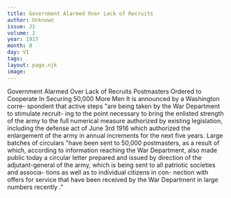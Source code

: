```yaml
---
title: Government Alarmed Over Lack of Recruits
author: Unknown
issue: 21
volume: 2
year: 1917
month: 8
day: VI
tags:
layout: page.njk
image:
---
```

Government Alarmed Over Lack of Recruits   Postmasters Ordered to Cooperate In Securing 50,000 More Men   It is announced by a Washington corre- spondent that active steps "are being taken by the War Department to stimulate recruit- ing to the point necessary to bring the enlisted strength of the army to the full numerical measure authorized by existing legislation, including the defense act of June 3rd 1916 which authorized the enlargement of the army in annual increments for the next five years.   Large batches of circulars "have been sent to 50,000 postmasters, as a result of which, according to information reaching the War Department, also made public today a circular letter prepared and issued by direction of the adjutant-general of the army, which is being   sent to all patriotic societies and associa- tions as well as to individual citizens in con- nection with offers for service that have been received by the War Department in large numbers recently ."   

